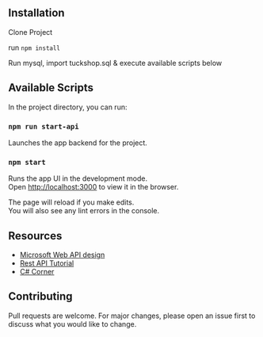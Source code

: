 
## Installation

Clone Project

run `npm install`

Run mysql, import tuckshop.sql &  execute available scripts below

## Available Scripts

In the project directory, you can run:

### `npm run start-api`

Launches the app backend for the project.<br />

### `npm start`

Runs the app UI in the development mode.<br />
Open [http://localhost:3000](http://localhost:3000) to view it in the browser.

The page will reload if you make edits.<br />
You will also see any lint errors in the console.

## Resources

* [Microsoft Web API design](https://docs.microsoft.com/en-us/azure/architecture/best-practices/api-design)
* [Rest API Tutorial](https://restfulapi.net/rest-api-design-tutorial-with-example/)
* [C# Corner](https://www.c-sharpcorner.com/article/web-api-design-principles-or-web-api-design-guidelines/)

## Contributing
Pull requests are welcome. For major changes, please open an issue first to discuss what you would like to change.